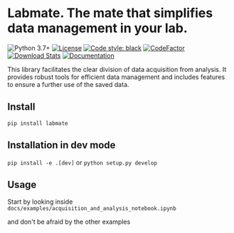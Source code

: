 # Labmate. The mate that simplifies data management in your lab.

![Python 3.7+](https://img.shields.io/badge/python-3.7%2B-blue)
[![License](https://img.shields.io/badge/license-LGPL-green)](./LICENSE)
[![Code style: black](https://img.shields.io/badge/code%20style-black-000000.svg)](https://github.com/psf/black)
[![CodeFactor](https://www.codefactor.io/repository/github/kyrylo-gr/labmate/badge/main)](https://www.codefactor.io/repository/github/kyrylo-gr/labmate/overview/main)
[![Download Stats](https://img.shields.io/pypi/dm/labmate)](https://pypistats.org/packages/labmate)
[![Documentation](https://img.shields.io/badge/docs-blue)](https://kyrylo-gr.github.io/labmate/)

This library facilitates the clear division of data acquisition from analysis. It provides robust tools for efficient data management and includes features to ensure a further use of the saved data.

## Install

`pip install labmate`

## Installation in dev mode

`pip install -e .[dev]` or `python setup.py develop`

## Usage

Start by looking inside
`docs/examples/acquisition_and_analysis_notebook.ipynb`

and don't be afraid by the other examples
